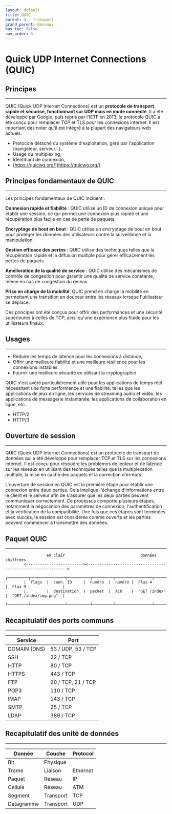 ```yaml
---
layout: default
title: QUIC
parent: 4 - Transport
grand_parent: Réseaux
has_toc: false
nav_order: 3
---
```


# Quick UDP Internet Connections (QUIC)

## Principes

---

QUIC (Quick UDP Internet Connections) est un **protocole de transport rapide et sécurisé, fonctionnant sur UDP mais en mode connecté**. Il a été développé par Google, puis repris par l'IETF en 2013, le protocole QUIC a été conçu pour remplacer TCP et TLS pour les connexions internet. Il est important des noter qu'il est intégré à la plupart des navigateurs web actuels.

- Protocole détaché du système d'exploitation, géré par l'application (navigateur, serveur...),
- Usage du multiplexing,
- Identifiant de connexion,
- [https://quicwg.org/](https://quicwg.org/)

## Principes fondamentaux de QUIC

---

Les principes fondamentaux de QUIC incluent :

**Connexion rapide et fiabilité** : QUIC utilise un ID de connexion unique pour établir une session, ce qui permet une connexion plus rapide et une récupération plus facile en cas de perte de paquets.

**Encryptage de bout en bout** : QUIC utilise un encryptage de bout en bout pour protéger les données des utilisateurs contre la surveillance et la manipulation.

**Gestion efficace des pertes** : QUIC utilise des techniques telles que la récupération rapide et la diffusion multiple pour gérer efficacement les pertes de paquets.

**Amélioration de la qualité de service** : QUIC utilise des mécanismes de contrôle de congestion pour garantir une qualité de service constante, même en cas de congestion du réseau.

**Prise en charge de la mobilité**: QUIC prend en charge la mobilité en permettant une transition en douceur entre les réseaux lorsque l'utilisateur se déplace.

Ces principes ont été conçus pour offrir des performances et une sécurité supérieures à celles de TCP, ainsi qu'une expérience plus fluide pour les utilisateurs finaux.

## Usages

---

- Réduire les temps de latence pour les connexions à distance,
- Offrir une meilleure fiabilité et une meilleure résilience pour les connexions instables
- Fournir une meilleure sécurité en utilisant la cryptographie

QUIC s'est avéré particulièrement utile pour les applications de temps réel nécessitant une forte performance et une fiabilité, telles que les applications de jeux en ligne, les services de streaming audio et vidéo, les applications de messagerie instantanée, les applications de collaboration en ligne, etc.

- HTTP/2
- HTTP/3

## Ouverture de session

---

QUIC (Quick UDP Internet Connections) est un protocole de transport de données qui a été développé pour remplacer TCP et TLS sur les connexions internet. Il est conçu pour résoudre les problèmes de lenteur et de latence sur les réseaux en utilisant des techniques telles que la multiplexation multiple, la mise en cache des paquets et la correction d'erreurs.

L'ouverture de session en QUIC est la première étape pour établir une connexion entre deux parties. Cela implique l'échange d'informations entre le client et le serveur afin de s'assurer que les deux parties peuvent communiquer correctement. Ce processus comporte plusieurs étapes, notamment la négociation des paramètres de connexion, l'authentification et la vérification de la compatibilité. Une fois que ces étapes sont terminées avec succès, la session est considérée comme ouverte et les parties peuvent commencer à transmettre des données.

## Paquet QUIC

---

```plaintext
                  en clair                                 données chiffrées
        <-------------------------><------------------------------------------------------------->
        ┌─────────┬───────────────┬──────────┬─────────┬────────────────┬────────────────────────┬
        |  flags  |  conn. ID     |  numéro  |  numéro |  Flux 4        |  Flux 9                |
        |         |  destination  |  packet  |  ACK    |  "GET /index"  |  "GET /index/img.png"  |
        └─────────┴───────────────┴──────────┴─────────┴────────────────┴────────────────────────┴
```

## Récapitulatif des ports communs

---

| Service      | Port               |
| ------------ | ------------------ |
| DOMAIN (DNS) | 53 / UDP, 53 / TCP |
| SSH          | 22 / TCP           |
| HTTP         | 80 / TCP           |
| HTTPS        | 443 / TCP          |
| FTP          | 20 / TCP, 21 / TCP |
| POP3         | 110 / TCP          |
| IMAP         | 143 / TCP          |
| SMTP         | 25 / TCP           |
| LDAP         | 389 / TCP          |

## Recapitulatif des unité de données

---

| Donnée     | Couche    | Protocol |
| ---------- | --------- | -------- |
| Bit        | Physique  |          |
| Trame      | Liaison   | Ethernet |
| Paquet     | Réseau    | IP       |
| Cellule    | Réseau    | ATM      |
| Segment    | Transport | TCP      |
| Datagramme | Transport | UDP      |
